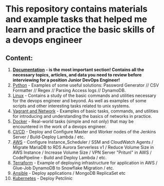 # This repository contains materials and example tasks that helped me learn and practice the basic skills of a devops engineer

## Content:
1. **[Documentation](https://github.com/RuslanSerdiuk/DevOps_Tasks_and_solutions/tree/Documentation/Documentation) - is the most important section! Contains all the necessary topics, articles, and data you need to review before interviewing for a position Junior DevOps Engineer!**
2. [Python](https://github.com/RuslanSerdiuk/DevOps_Tasks_and_solutions/tree/Python/Python) - Examples of some useful solutions: Password Generator // CSV Formatter // Regex // Parsing Access logs // DynamoDB.
3. [Linux](https://github.com/RuslanSerdiuk/DevOps_Tasks_and_solutions/tree/main/Linux) - Contains a study of the basic commands and utilities necessary for the devops engineer and beyond. As well as examples of some scripts and other interesting tasks related to unix systems.
4. [Vagrant and Network](https://github.com/RuslanSerdiuk/DevOps_Tasks_and_solutions/tree/main/Vagrant_and_Network) - Examples of basic tasks, commands, and utilities for introducing and understanding the basics of networks in practice.
5. [Docker](https://github.com/RuslanSerdiuk/DevOps_Tasks_and_solutions/tree/main/Docker) - Real-world tasks (simple and not only) that may be encountered in the work of a devops engineer.
6. [CI/CD](https://github.com/RuslanSerdiuk/DevOps_Tasks_and_solutions/tree/main/CICD) - Deploy and Configure Master and Worker nodes of the Jenkins Server / Build-Deploy Lambda / etc.
7. [AWS](https://github.com/RuslanSerdiuk/DevOps_Tasks_and_solutions/tree/AWS/AWS) - Configure Instance_Scheduler / SSM and CloudWatch Agents / Migrate MariaDB to RDS Aurora Serverless v1 / Reduce Volume Size in AWS Instance / Increase Volume Size / VPN Server "Pritunl" in AWS / CodePipeline - Build and Deploy Lambda / etc.
8. [Terraform](https://github.com/RuslanSerdiuk/DevOps_Tasks_and_solutions/tree/Terraform/Terraform) - Example of deploying infrastructure for application in AWS / Glue-Job DynamoDB to Snowflake Migration / etc.
9. [Ansible](https://github.com/RuslanSerdiuk/DevOps_Tasks_and_solutions/tree/Ansible/Ansible) - Deploy applications / MongoDB ReplicaSet etc
10. [Kubernetes](https://github.com/RuslanSerdiuk/DevOps_Tasks_and_solutions/tree/Kubernetes/Kubernetes) - Deploy Petclinic